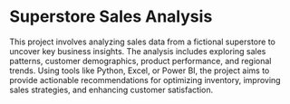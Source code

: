 # Superstore Sales Analysis
This project involves analyzing sales data from a fictional superstore to uncover key business insights. 
The analysis includes exploring sales patterns, customer demographics, product performance, and regional trends. Using tools like Python, Excel, or Power BI, the project aims to provide actionable recommendations for optimizing inventory, improving sales strategies, and enhancing customer satisfaction.


